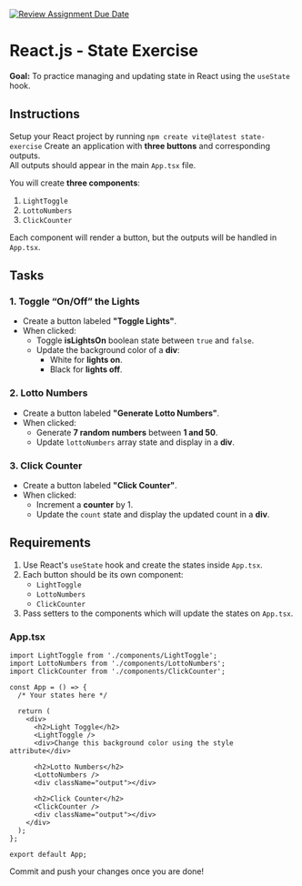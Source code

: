 [![Review Assignment Due Date](https://classroom.github.com/assets/deadline-readme-button-22041afd0340ce965d47ae6ef1cefeee28c7c493a6346c4f15d667ab976d596c.svg)](https://classroom.github.com/a/dR3HTuUy)
# React.js - State Exercise

**Goal:** To practice managing and updating state in React using the `useState` hook.

## Instructions

Setup your React project by running `npm create vite@latest state-exercise`
Create an application with **three buttons** and corresponding outputs.  
All outputs should appear in the main `App.tsx` file.

You will create **three components**:

1. `LightToggle`
2. `LottoNumbers`
3. `ClickCounter`

Each component will render a button, but the outputs will be handled in `App.tsx`.

## Tasks

### 1. Toggle “On/Off” the Lights

- Create a button labeled **"Toggle Lights"**.
- When clicked:
  - Toggle **isLightsOn** boolean state between `true` and `false`.
  - Update the background color of a **div**:
    - White for **lights on**.
    - Black for **lights off**.

### 2. Lotto Numbers

- Create a button labeled **"Generate Lotto Numbers"**.
- When clicked:
  - Generate **7 random numbers** between **1 and 50**.
  - Update `lottoNumbers` array state and display in a **div**.

### 3. Click Counter

- Create a button labeled **"Click Counter"**.
- When clicked:
  - Increment a **counter** by 1.
  - Update the `count` state and display the updated count in a **div**.

## Requirements

1. Use React's `useState` hook and create the states inside `App.tsx`.
2. Each button should be its own component:
   - `LightToggle`
   - `LottoNumbers`
   - `ClickCounter`
3. Pass setters to the components which will update the states on `App.tsx`.

### App.tsx

```tsx
import LightToggle from './components/LightToggle';
import LottoNumbers from './components/LottoNumbers';
import ClickCounter from './components/ClickCounter';

const App = () => {
  /* Your states here */

  return (
    <div>
      <h2>Light Toggle</h2>
      <LightToggle />
      <div>Change this background color using the style attribute</div>

      <h2>Lotto Numbers</h2>
      <LottoNumbers />
      <div className="output"></div>

      <h2>Click Counter</h2>
      <ClickCounter />
      <div className="output"></div>
    </div>
  );
};

export default App;
```

Commit and push your changes once you are done!
